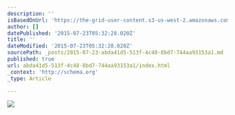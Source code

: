 ```yaml
---
description: ''
isBasedOnUrl: 'https://the-grid-user-content.s3-us-west-2.amazonaws.com/3f169073-b3e4-4dae-bcea-681c557c3ba6.jpg'
author: []
datePublished: '2015-07-23T05:32:28.020Z'
title: ''
dateModified: '2015-07-23T05:32:28.020Z'
sourcePath: _posts/2015-07-23-abda41d5-513f-4c48-8bd7-744aa93153a1.md
published: true
url: abda41d5-513f-4c48-8bd7-744aa93153a1/index.html
_context: 'http://schema.org'
_type: Article

---
```

![](https://the-grid-user-content.s3-us-west-2.amazonaws.com/3f169073-b3e4-4dae-bcea-681c557c3ba6.jpg)